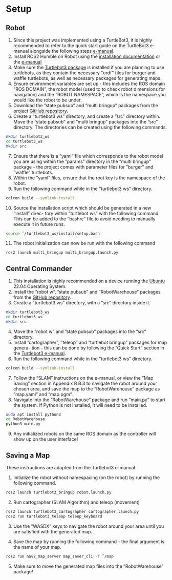 # Setup
## Robot
1. Since this project was implemented using a TurtleBot3, it is highly recommended
to refer to the quick start guide on the TurtleBot3 e-manual alongside the following
steps [e-manual](https://emanual.robotis.com/docs/en/platform/turtlebot3/overview/).
2. Install ROS2 Humble on Robot using the [installation documentation](https://emanual.robotis.com/docs/en/platform/turtlebot3/overview/) or the [e-manual](https://emanual.robotis.com/docs/en/platform/turtlebot3/overview/)
3. Make sure the [Turtlebot3 package](https://github.com/ROBOTIS-GIT/turtlebot3) is installed if you are
planning to use turtlebots, as they contain the necessary "urdf" files for burger and
waffle turtlebots, as well as necessary packages for generating maps.
4. Ensure environment variables are set up - this includes the ROS domain ”ROS DOMAIN”,
the robot model (used to to check robot dimensions for navigation) and the
”ROBOT NAMESPACE”, which is the namespace you would like the robot to be
under.
5. Download the ”state pubsub” and ”multi bringup” packages from the project
[GitHub repository](https://github.com/marguhrita/RobotWarehousePackages).
6. Create a ”turtlebot3 ws” directory, and create a ”src” directory within. Move
the ”state pubsub” and ”multi bringup” packages into the ”src” directory. The
directories can be created using the following commands.
```bash
mkdir turtlebot3_ws
cd turtlebot3_ws
mkdir src
```
7. Ensure that there is a ”yaml” file which corresponds to the robot model you are
using within the ”params” directory in the ”multi bringup” package - the project
comes with parameter files for ”burger” and ”waffle” turtlebots.
8. Within the ”yaml” files, ensure that the root key is the namespace of the robot.
9. Run the following command while in the ”turtlebot3 ws” directory.

```bash
colcon build --symlink-install
```

10. Source the installation script which should be generated in a new ”install” direc-
tory within ”turtlebot ws” with the following command. This can be added to the
”bashrc” file to avoid needing to manually execute it in future runs.

```bash
source ˜/turtlebot3_ws/install/setup.bash
```

11. The robot initialization can now be run with the following command
```bash
ros2 launch multi_bringup multi_bringup.launch.py
```

## Central Commander
1. This installation is highly recommended on a device running the[ Ubuntu](file:///C:/Users/Alastair/Downloads/Robot_Warehouse_Report-4.pdf#cite.ubuntu-website) 22.04
Operating System.
2. Install the ”robot w”, ”state pubsub” and ”RobotWarehouse” packages from the
[GitHub repository](file:///C:/Users/Alastair/Downloads/Robot_Warehouse_Report-4.pdf#cite.robotwarehouse-github).
3. Create a ”turtlebot3 ws” directory, with a ”src” directory inside it.

```bash
mkdir turtlebot3_ws
cd turtlebot3_ws
mkdir src
```

4. Move the ”robot w” and ”state pubsub” packages into the ”src” directory.
5. Install ”cartographer”, ”teleop” and ”turtlebot bringup” packages for map genera-
tion - this can be done by following the ”Quick Start” section in the [Turtlebot3 e-manual](file:///C:/Users/Alastair/Downloads/Robot_Warehouse_Report-4.pdf#cite.turtlebot3_emanual).
6. Run the following command while in the ”turtlebot3 ws” directory.

```bash
colcon build --symlink-install
```

7. Follow the ”SLAM” instructions on the e-manual, or view the ”Map Saving”
section in Appendix B B.3 to navigate the robot around your chosen area, and
save the map to the ”RobotWarehouse” package as ”map.yaml” and ”map.pgm”.
8. Navigate into the ”RobotWarehouse” package and run ”main.py” to start the system. If Python is not installed, it will need to be installed.

```bash
sudo apt install python3
cd RobotWarehouse
python3 main.py
```

9. Any initialized robots on the same ROS domain as the controller will show up on
the user interface!

## Saving a Map
These instructions are adapted from the Turtlebot3 e-manual.
1. Initialize the robot without namespacing (on the robot) by running the following command.
```bash
ros2 launch turtlebot3_bringup robot.launch.py
```

2. Run cartographer (SLAM Algorithm) and teleop (movement)
```bash
ros2 launch turtlebot3_cartographer cartographer.launch.py
ros2 run turtlebot3_teleop teleop_keyboard
```

3. Use the ”WASDX” keys to navigate the robot around your area until you are
satisfied with the generated map.

4. Save the map by running the following command - the final argument is the name
of your map.
```bash
ros2 run nav2_map_server map_saver_cli -f ˜/map
```

5. Make sure to move the generated map files into the ”RobotWarehouse” package!
